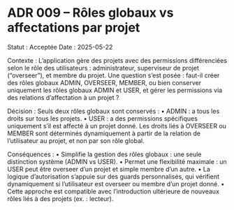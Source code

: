 # ADR 009 – Rôles globaux vs affectations par projet

Statut : Acceptée
Date : 2025-05-22

Contexte :
L’application gère des projets avec des permissions différenciées selon le rôle des utilisateurs : administrateur, superviseur de projet (“overseer”), et membre du projet.
Une question s’est posée : faut-il créer des rôles globaux ADMIN, OVERSEER, MEMBER, ou bien conserver uniquement les rôles globaux ADMIN et USER, et gérer les permissions via des relations d’affectation à un projet ?

Décision :
Seuls deux rôles globaux sont conservés :
• ADMIN : a tous les droits sur tous les projets.
• USER : a des permissions spécifiques uniquement s’il est affecté à un projet donné.
Les droits liés à OVERSEER ou MEMBER sont déterminés dynamiquement à partir de la relation de l’utilisateur au projet, et non par son rôle global.

Conséquences :
• Simplifie la gestion des rôles globaux : une seule distinction système (ADMIN vs USER).
• Permet une flexibilité maximale : un USER peut être overseer d’un projet et simple membre d’un autre.
• La logique d’autorisation s’appuie sur des guards personnalisés, qui vérifient dynamiquement si l’utilisateur est overseer ou membre d’un projet donné.
• Cette approche est compatible avec l’introduction ultérieure de nouveaux rôles liés à des projets (ex. : lecteur).
